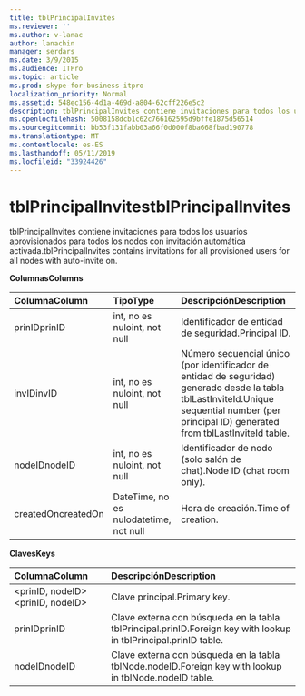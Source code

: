 ```yaml
---
title: tblPrincipalInvites
ms.reviewer: ''
ms.author: v-lanac
author: lanachin
manager: serdars
ms.date: 3/9/2015
ms.audience: ITPro
ms.topic: article
ms.prod: skype-for-business-itpro
localization_priority: Normal
ms.assetid: 548ec156-4d1a-469d-a804-62cff226e5c2
description: tblPrincipalInvites contiene invitaciones para todos los usuarios aprovisionados para todos los nodos con invitación automática activada.
ms.openlocfilehash: 5008158dcb1c62c766162595d9bffe1875d56514
ms.sourcegitcommit: bb53f131fabb03a66f0d000f8ba668fbad190778
ms.translationtype: MT
ms.contentlocale: es-ES
ms.lasthandoff: 05/11/2019
ms.locfileid: "33924426"
---
```

# <a name="tblprincipalinvites"></a><span data-ttu-id="5baf5-103">tblPrincipalInvites</span><span class="sxs-lookup"><span data-stu-id="5baf5-103">tblPrincipalInvites</span></span>
 
<span data-ttu-id="5baf5-104">tblPrincipalInvites contiene invitaciones para todos los usuarios aprovisionados para todos los nodos con invitación automática activada.</span><span class="sxs-lookup"><span data-stu-id="5baf5-104">tblPrincipalInvites contains invitations for all provisioned users for all nodes with auto-invite on.</span></span>
  
<span data-ttu-id="5baf5-105">**Columnas**</span><span class="sxs-lookup"><span data-stu-id="5baf5-105">**Columns**</span></span>

|<span data-ttu-id="5baf5-106">**Columna**</span><span class="sxs-lookup"><span data-stu-id="5baf5-106">**Column**</span></span>|<span data-ttu-id="5baf5-107">**Tipo**</span><span class="sxs-lookup"><span data-stu-id="5baf5-107">**Type**</span></span>|<span data-ttu-id="5baf5-108">**Descripción**</span><span class="sxs-lookup"><span data-stu-id="5baf5-108">**Description**</span></span>|
|:-----|:-----|:-----|
|<span data-ttu-id="5baf5-109">prinID</span><span class="sxs-lookup"><span data-stu-id="5baf5-109">prinID</span></span>  <br/> |<span data-ttu-id="5baf5-110">int, no es nulo</span><span class="sxs-lookup"><span data-stu-id="5baf5-110">int, not null</span></span>  <br/> |<span data-ttu-id="5baf5-111">Identificador de entidad de seguridad.</span><span class="sxs-lookup"><span data-stu-id="5baf5-111">Principal ID.</span></span>  <br/> |
|<span data-ttu-id="5baf5-112">invID</span><span class="sxs-lookup"><span data-stu-id="5baf5-112">invID</span></span>  <br/> |<span data-ttu-id="5baf5-113">int, no es nulo</span><span class="sxs-lookup"><span data-stu-id="5baf5-113">int, not null</span></span>  <br/> |<span data-ttu-id="5baf5-114">Número secuencial único (por identificador de entidad de seguridad) generado desde la tabla tblLastInviteId.</span><span class="sxs-lookup"><span data-stu-id="5baf5-114">Unique sequential number (per principal ID) generated from tblLastInviteId table.</span></span>  <br/> |
|<span data-ttu-id="5baf5-115">nodeID</span><span class="sxs-lookup"><span data-stu-id="5baf5-115">nodeID</span></span>  <br/> |<span data-ttu-id="5baf5-116">int, no es nulo</span><span class="sxs-lookup"><span data-stu-id="5baf5-116">int, not null</span></span>  <br/> |<span data-ttu-id="5baf5-117">Identificador de nodo (solo salón de chat).</span><span class="sxs-lookup"><span data-stu-id="5baf5-117">Node ID (chat room only).</span></span>  <br/> |
|<span data-ttu-id="5baf5-118">createdOn</span><span class="sxs-lookup"><span data-stu-id="5baf5-118">createdOn</span></span>  <br/> |<span data-ttu-id="5baf5-119">DateTime, no es nulo</span><span class="sxs-lookup"><span data-stu-id="5baf5-119">datetime, not null</span></span>  <br/> |<span data-ttu-id="5baf5-120">Hora de creación.</span><span class="sxs-lookup"><span data-stu-id="5baf5-120">Time of creation.</span></span>  <br/> |
   
<span data-ttu-id="5baf5-121">**Claves**</span><span class="sxs-lookup"><span data-stu-id="5baf5-121">**Keys**</span></span>

|<span data-ttu-id="5baf5-122">**Columna**</span><span class="sxs-lookup"><span data-stu-id="5baf5-122">**Column**</span></span>|<span data-ttu-id="5baf5-123">**Descripción**</span><span class="sxs-lookup"><span data-stu-id="5baf5-123">**Description**</span></span>|
|:-----|:-----|
|<span data-ttu-id="5baf5-124">\<prinID, nodeID\></span><span class="sxs-lookup"><span data-stu-id="5baf5-124">\<prinID, nodeID\></span></span>  <br/> |<span data-ttu-id="5baf5-125">Clave principal.</span><span class="sxs-lookup"><span data-stu-id="5baf5-125">Primary key.</span></span>  <br/> |
|<span data-ttu-id="5baf5-126">prinID</span><span class="sxs-lookup"><span data-stu-id="5baf5-126">prinID</span></span>  <br/> |<span data-ttu-id="5baf5-127">Clave externa con búsqueda en la tabla tblPrincipal.prinID.</span><span class="sxs-lookup"><span data-stu-id="5baf5-127">Foreign key with lookup in tblPrincipal.prinID table.</span></span>  <br/> |
|<span data-ttu-id="5baf5-128">nodeID</span><span class="sxs-lookup"><span data-stu-id="5baf5-128">nodeID</span></span>  <br/> |<span data-ttu-id="5baf5-129">Clave externa con búsqueda en la tabla tblNode.nodeID.</span><span class="sxs-lookup"><span data-stu-id="5baf5-129">Foreign key with lookup in tblNode.nodeID table.</span></span>  <br/> |
   

